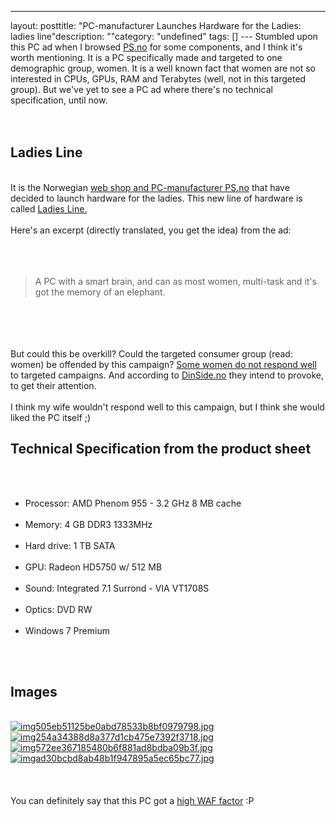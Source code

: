 --- 
layout: posttitle: "PC-manufacturer Launches Hardware for the Ladies: ladies line"description: ""category: "undefined" tags: [] --- Stumbled upon this PC ad when I browsed <a href="http://ps.no">PS.no</a> for some components, and I think it's worth mentioning. It is a PC specifically made and targeted to one demographic group, women. It is a well known fact that women are not so interested in CPUs, GPUs, RAM and Terabytes (well, not in this targeted group). But we've yet to see a PC ad where there's no technical specification, until now. <br/><br/><br/><h2>Ladies Line</h2><br/>It is the Norwegian <a href="http://ps.no">web shop and PC-manufacturer PS.no</a> that have decided to launch hardware for the ladies. This new line of hardware is called <a href="http://ps.no/ArtDtl.aspx?i=176378&model=">Ladies Line.</a><br/><br/>Here's an excerpt (directly translated,  you get the idea) from the ad:<br/><br /> <br /><br/><blockquote>A PC with a smart brain, and can as most women, multi-task and it's got the memory of an elephant.</blockquote><br/><br /> <br /><br/>But could this be overkill? Could the targeted consumer group (read: women) be offended by this campaign? <a href="http://www.informationoverlord.co.uk/?p=273">Some women do not respond well</a> to targeted campaigns. And according to <a href="http://www.dinside.no/838610/denne-pc-en-har-en-glup-hjerne">DinSide.no</a> they intend to provoke, to get their attention. <br /> <br />I think my wife wouldn't respond well to this campaign, but I think she would liked the PC itself ;)<br/><h2>Technical Specification from the product sheet</h2><br/><ul><br/><li>Processor: AMD Phenom 955 - 3.2 GHz 8 MB cache</li><br/><li>Memory: 4 GB DDR3 1333MHz</li><br/><li>Hard drive: 1 TB SATA</li><br/><li>GPU: Radeon HD5750 w/ 512 MB</li><br/><li>Sound: Integrated 7.1 Surrond - VIA VT1708S</li><br/><li>Optics: DVD RW</li><br/><li>Windows 7 Premium </li><br/></ul><br/><h2>Images</h2><br/><a href="http://cdn.phun-ky.net/img/blog/img505eb51125be0abd78533b8bf0979798.jpg" rel="lightbox[article]" title=""><img class="reflect rheight15" src="http://cdn.phun-ky.net/img/blog/img505eb51125be0abd78533b8bf0979798.jpg" alt="img505eb51125be0abd78533b8bf0979798.jpg" title="" /></a><br/><a href="http://cdn.phun-ky.net/img/blog/img254a34388d8a377d1cb475e7392f3718.jpg" rel="lightbox[article]" title=""><img class="reflect rheight15" src="http://cdn.phun-ky.net/img/blog/img254a34388d8a377d1cb475e7392f3718.jpg" alt="img254a34388d8a377d1cb475e7392f3718.jpg" title="" /></a><br/><a href="http://cdn.phun-ky.net/img/blog/img572ee367185480b6f881ad8bdba09b3f.jpg" rel="lightbox[article]" title=""><img class="reflect rheight15" src="http://cdn.phun-ky.net/img/blog/img572ee367185480b6f881ad8bdba09b3f.jpg" alt="img572ee367185480b6f881ad8bdba09b3f.jpg" title="" /></a><br/><a href="http://cdn.phun-ky.net/img/blog/imgad30bcbd8ab48b1f947895a5ec65bc77.jpg" rel="lightbox[article]" title=""><img class="reflect rheight15" src="http://cdn.phun-ky.net/img/blog/imgad30bcbd8ab48b1f947895a5ec65bc77.jpg" alt="imgad30bcbd8ab48b1f947895a5ec65bc77.jpg" title="" /></a><br/><br /> <br /><br/>You can definitely say that this PC got a <a href="http://en.wikipedia.org/wiki/Wife_acceptance_factor">high WAF factor</a> :P